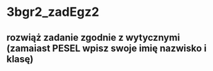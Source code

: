# 3bgr2_zadEgz2
## rozwiąż zadanie zgodnie z wytycznymi (zamaiast PESEL wpisz swoje imię nazwisko i klasę)
